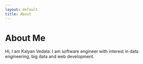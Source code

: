 ```yaml
---
layout: default
title: About
---
```

# About Me

Hi, I am Kalyan Vedala. I am software engineer with interest in data
engineering, big data and web development.
